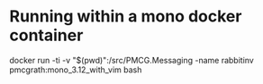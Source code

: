 # Running within a mono docker container
docker run -ti -v "$(pwd)":/src/PMCG.Messaging -name rabbitinv pmcgrath:mono_3.12_with_vim bash


